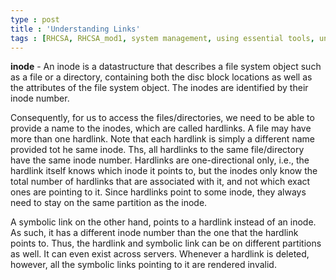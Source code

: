 ```yaml
---
type : post
title : 'Understanding Links'
tags : [RHCSA, RHCSA_mod1, system management, using essential tools, understanding links]
---
```


**inode** - An inode is a datastructure that describes a file system object such as a file or a
directory, containing both the disc block locations as well as the attributes of the file system
object. The inodes are identified by their inode number.

Consequently, for us to access the files/directories, we need to be able to provide a name
to the inodes, which are called hardlinks. A file may have more than one hardlink. Note that
each hardlink is simply a different name provided tot he same inode. Ths, all hardlinks to
the same file/directory have the same inode number. Hardlinks are one-directional only, i.e.,
the hardlink itself knows which inode it points to, but the inodes only know the total number
of hardlinks that are associated with it, and not which exact ones are pointing to it. Since
hardlinks point to some inode, they always need to stay on the same partition as the inode.

A symbolic link on the other hand, points to a hardlink instead of an inode. As such, it
has a different inode number than the one that the hardlink points to. Thus, the hardlink
and symbolic link can be on different partitions as well. It can even exist across servers.
Whenever a hardlink is deleted, however, all the symbolic links pointing to it are rendered
invalid.